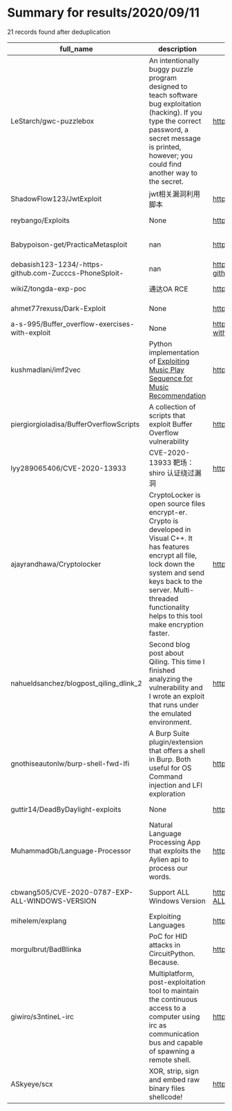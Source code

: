 
# Summary for results/2020/09/11
    
21 records found after deduplication

| full_name | description | html_url | matched_list | matched_count | pushed_at | size | stargazers_count | language | forks_count | vul_ids |
|--------------------------------------------------------|---------------------------------------------------------------------------------------------------------------------------------------------------------------------------------------------------------------------------------------------------|---------------------------------------------------------------------------|----------------------------------|-----------------|---------------------------|--------|--------------------|------------|---------------|--------------------|
| LeStarch/gwc-puzzlebox | An intentionally buggy puzzle program designed to teach software bug exploitation (hacking). If you type the correct password, a secret message is printed, however; you could find another way to the secret. | https://github.com/LeStarch/gwc-puzzlebox | ['exploit'] | 1 | 2020-09-11 18:15:53+00:00 | 383 | 0 | HTML | 1 | [] |
| ShadowFlow123/JwtExploit | jwt相关漏洞利用脚本 | https://github.com/ShadowFlow123/JwtExploit | ['exploit'] | 1 | 2020-09-11 02:26:55+00:00 | 0 | 0 | Python | 0 | [] |
| reybango/Exploits | None | https://github.com/reybango/Exploits | ['exploit'] | 1 | 2020-09-11 23:10:26+00:00 | 595 | 0 | | 0 | [] |
| Babypoison-get/PracticaMetasploit | nan | https://github.com/Babypoison-get/PracticaMetasploit | ['metasploit module OR payload'] | 1 | 2020-09-11 23:58:57+00:00 | 2 | 0 | Shell | 0 | [] |
| debasish123-1234/-https-github.com-Zucccs-PhoneSploit- | nan | https://github.com/debasish123-1234/-https-github.com-Zucccs-PhoneSploit- | ['sploit'] | 1 | 2020-09-11 17:50:01+00:00 | 0 | 0 | nan | 0 | [] |
| wikiZ/tongda-exp-poc | 通达OA RCE | https://github.com/wikiZ/tongda-exp-poc | ['rce', 'rce poc'] | 2 | 2020-09-11 14:54:22+00:00 | 1513 | 4 | Python | 2 | [] |
| ahmet77rexuss/Dark-Exploit | None | https://github.com/ahmet77rexuss/Dark-Exploit | ['exploit'] | 1 | 2020-09-11 13:03:09+00:00 | 0 | 0 | | 0 | [] |
| a-s-995/Buffer_overflow-exercises-with-exploit | None | https://github.com/a-s-995/Buffer_overflow-exercises-with-exploit | ['exploit'] | 1 | 2020-09-11 12:41:49+00:00 | 1682 | 0 | C | 0 | [] |
| kushmadlani/imf2vec | Python implementation of [Exploiting Music Play Sequence for Music Recommendation](https://www.ijcai.org/Proceedings/2017/0511.pdf) | https://github.com/kushmadlani/imf2vec | ['exploit'] | 1 | 2020-09-11 11:50:18+00:00 | 9 | 0 | Python | 1 | [] |
| piergiorgioladisa/BufferOverflowScripts | A collection of scripts that exploit Buffer Overflow vulnerability | https://github.com/piergiorgioladisa/BufferOverflowScripts | ['exploit'] | 1 | 2020-09-11 07:57:55+00:00 | 2 | 0 | Python | 0 | [] |
| lyy289065406/CVE-2020-13933 | CVE-2020-13933 靶场： shiro 认证绕过漏洞 | https://github.com/lyy289065406/CVE-2020-13933 | ['cve-2'] | 1 | 2020-09-11 17:14:19+00:00 | 674 | 8 | Java | 2 | ['CVE-2020-13933'] |
| ajayrandhawa/Cryptolocker | CryptoLocker is open source files encrypt-er. Crypto is developed in Visual C++. It has features encrypt all file, lock down the system and send keys back to the server. Multi-threaded functionality helps to this tool make encryption faster. | https://github.com/ajayrandhawa/Cryptolocker | ['exploit'] | 1 | 2020-09-11 07:23:16+00:00 | 5669 | 92 | | 45 | [] |
| nahueldsanchez/blogpost_qiling_dlink_2 | Second blog post about Qiling. This time I finished analyzing the vulnerability and I wrote an exploit that runs under the emulated environment. | https://github.com/nahueldsanchez/blogpost_qiling_dlink_2 | ['exploit'] | 1 | 2020-09-11 02:06:53+00:00 | 19 | 11 | Python | 4 | [] |
| gnothiseautonlw/burp-shell-fwd-lfi | A Burp Suite plugin/extension that offers a shell in Burp. Both useful for OS Command injection and LFI exploration | https://github.com/gnothiseautonlw/burp-shell-fwd-lfi | ['command injection'] | 1 | 2020-09-11 19:23:55+00:00 | 503 | 31 | Python | 5 | [] |
| guttir14/DeadByDaylight-exploits | None | https://github.com/guttir14/DeadByDaylight-exploits | ['exploit'] | 1 | 2020-09-11 22:34:41+00:00 | 5 | 4 | JavaScript | 2 | [] |
| MuhammadGb/Language-Processor | Natural Language Processing App that exploits the Aylien api to process our words. | https://github.com/MuhammadGb/Language-Processor | ['exploit'] | 1 | 2020-09-11 16:38:39+00:00 | 194 | 0 | JavaScript | 0 | [] |
| cbwang505/CVE-2020-0787-EXP-ALL-WINDOWS-VERSION | Support ALL Windows Version | https://github.com/cbwang505/CVE-2020-0787-EXP-ALL-WINDOWS-VERSION | ['cve-2'] | 1 | 2020-09-11 07:38:22+00:00 | 1607 | 551 | C++ | 135 | ['CVE-2020-0787'] |
| mihelem/explang | Exploiting Languages | https://github.com/mihelem/explang | ['exploit'] | 1 | 2020-09-11 15:43:54+00:00 | 5241 | 0 | C++ | 0 | [] |
| morgulbrut/BadBlinka | PoC for HID attacks in CircuitPython. Because. | https://github.com/morgulbrut/BadBlinka | ['attack poc'] | 1 | 2020-09-11 12:57:50+00:00 | 1033 | 1 | Python | 0 | [] |
| giwiro/s3ntineL-irc | Multiplatform, post-exploitation tool to maintain the continuous access to a computer using irc as communication bus and capable of spawning a remote shell. | https://github.com/giwiro/s3ntineL-irc | ['exploit'] | 1 | 2020-09-11 20:46:58+00:00 | 71 | 2 | C++ | 0 | [] |
| ASkyeye/scx | XOR, strip, sign and embed raw binary files shellcode! | https://github.com/ASkyeye/scx | ['shellcode'] | 1 | 2020-09-11 15:19:16+00:00 | 24 | 0 | nan | 0 | [] |
